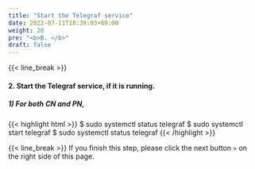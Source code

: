 ```yaml
---
title: "Start the Telegraf service"
date: 2022-07-11T18:39:03+09:00
weight: 20
pre: "<b>B. </b>"
draft: false
---
```


{{< line_break >}}
#### 2. Start the Telegraf service, if it is running.
##### 1) For both CN and PN,
{{< highlight html >}}
$ sudo systemctl status telegraf
$ sudo systemctl start telegraf
$ sudo systemctl status telegraf
{{< /highlight >}}

{{< line_break >}}
If you finish this step, please click the next button ```>``` on the right side of this page.



